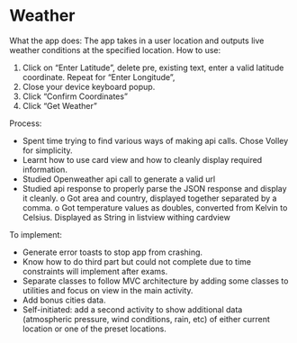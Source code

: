 # Weather

What the app does:
The app takes in a user location and outputs live weather conditions at the specified location.
How to use:
1.	Click on “Enter Latitude”, delete pre, existing text, enter a valid latitude coordinate. Repeat for “Enter Longitude”,
2.	Close your device keyboard popup.
3.	Click “Confirm Coordinates”
4.	Click “Get Weather”

Process:
-	Spent time trying to find various ways of making api calls. Chose Volley for simplicity.
-	Learnt how to use card view and how to cleanly display required information.
-	Studied Openweather api call to generate a valid url 
-	Studied api response to properly parse the JSON response and display it cleanly. 
o	Got area and country, displayed together separated by a comma.
o	Got temperature values as doubles, converted from Kelvin to Celsius. Displayed as String in listview withing cardview

To implement:
-	Generate error toasts to stop app from crashing. 
-	Know how to do third part but could not complete due to time constraints will implement after exams.
-	Separate classes to follow MVC architecture by adding some classes to utilities and focus on view in the main activity. 
-	Add bonus cities data.
-	Self-initiated: add a second activity to show additional data (atmospheric pressure, wind conditions, rain, etc) of either current location or one of the preset locations.
